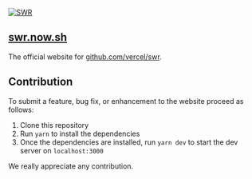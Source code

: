 [![SWR](https://assets.vercel.com/image/upload/v1572289618/swr/banner.png)](https://swr.now.sh)

## [swr.now.sh](https://swr.now.sh)

The official website for [github.com/vercel/swr](https://github.com/zeit/swr).

## Contribution

To submit a feature, bug fix, or enhancement to the website proceed as follows:

1. Clone this repository
2. Run `yarn` to install the dependencies
3. Once the dependencies are installed, run `yarn dev` to start the dev server on `localhost:3000`

We really appreciate any contribution.
